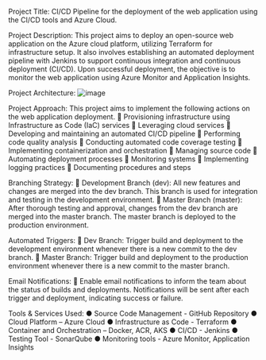 Project Title:
CI/CD Pipeline for the deployment of the web application using the CI/CD tools and Azure
Cloud.

Project Description:
This project aims to deploy an open-source web application on the Azure cloud platform,
utilizing Terraform for infrastructure setup. It also involves establishing an automated
deployment pipeline with Jenkins to support continuous integration and continuous
deployment (CI/CD). Upon successful deployment, the objective is to monitor the web
application using Azure Monitor and Application Insights.

Project Architecture:
![image](https://github.com/user-attachments/assets/495ce75e-ea23-4166-9888-9ce8aeaf2a41)


Project Approach:
This project aims to implement the following actions on the web application deployment.
 Provisioning infrastructure using Infrastructure as Code (IaC) services
 Leveraging cloud services
 Developing and maintaining an automated CI/CD pipeline
 Performing code quality analysis
 Conducting automated code coverage testing
 Implementing containerization and orchestration
 Managing source code
 Automating deployment processes
 Monitoring systems
 Implementing logging practices
 Documenting procedures and steps

Branching Strategy:
 Development Branch (dev): All new features and changes are merged into the
dev branch. This branch is used for integration and testing in the development
environment.
 Master Branch (master): After thorough testing and approval, changes from the
dev branch are merged into the master branch. The master branch is deployed to
the production environment.

Automated Triggers:
 Dev Branch: Trigger build and deployment to the development environment
whenever there is a new commit to the dev branch.
 Master Branch: Trigger build and deployment to the production environment
whenever there is a new commit to the master branch.

Email Notifications:
 Enable email notifications to inform the team about the status of builds and
deployments. Notifications will be sent after each trigger and deployment,
indicating success or failure.

Tools & Services Used:
● Source Code Management - GitHub Repository
● Cloud Platform – Azure Cloud
● Infrastructure as Code - Terraform
● Container and Orchestration – Docker, ACR, AKS
● CI/CD - Jenkins
● Testing Tool - SonarQube
● Monitoring tools - Azure Monitor, Application Insights

